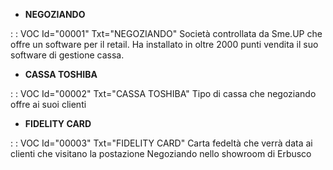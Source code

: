 - **NEGOZIANDO**

 :  : VOC Id="00001" Txt="NEGOZIANDO"
Società controllata da Sme.UP che offre un software per il retail. Ha installato in oltre 2000 punti vendita il suo software di gestione cassa.
- **CASSA TOSHIBA**

 :  : VOC Id="00002" Txt="CASSA TOSHIBA"
Tipo di cassa che negoziando offre ai suoi clienti
- **FIDELITY CARD**

 :  : VOC Id="00003" Txt="FIDELITY CARD"
Carta fedeltà che verrà data ai clienti che visitano la postazione Negoziando nello showroom di Erbusco

